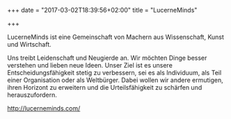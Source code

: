 +++
date = "2017-03-02T18:39:56+02:00"
title = "LucerneMinds"

+++

LucerneMinds ist eine Gemeinschaft von Machern aus Wissenschaft, Kunst und Wirtschaft.

<!--more-->

Uns treibt Leidenschaft und Neugierde an. Wir möchten Dinge besser verstehen und lieben neue Ideen. Unser Ziel ist es unsere Entscheidungsfähigkeit stetig zu verbessern, sei es als Individuum, als Teil einer Organisation oder als Weltbürger. Dabei wollen wir andere ermutigen, ihren Horizont zu erweitern und die Urteilsfähigkeit zu schärfen und herauszufordern.

http://lucerneminds.com/
